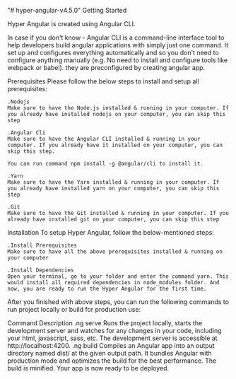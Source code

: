 "# hyper-angular-v4.5.0" 
Getting Started

Hyper Angular is created using Angular CLI.

In case if you don't know - Angular CLI is a command-line interface tool to help developers build angular applications with simply just one command. It set up and configures everything automatically and so you don't need to configure anything manually (e.g. No need to install and configure tools like webpack or babel). they are preconfigured by creating angular app.

Prerequisites
Please follow the below steps to install and setup all prerequisites:

    .Nodejs
    Make sure to have the Node.js installed & running in your computer. If you already have installed nodejs on your computer, you can skip this step

    .Angular Cli
    Make sure to have the Angular CLI installed & running in your computer. If you already have it installed on your computer, you can skip this step.

    You can run command npm install -g @angular/cli to install it.

    .Yarn
    Make sure to have the Yarn installed & running in your computer. If you already have installed yarn on your computer, you can skip this step

    .Git
    Make sure to have the Git installed & running in your computer. If you already have installed git on your computer, you can skip this step

Installation
To setup Hyper Angular, follow the below-mentioned steps:

    .Install Prerequisites
    Make sure to have all the above prerequisites installed & running on your computer

    .Install Dependencies
    Open your terminal, go to your folder and enter the command yarn. This would install all required dependencies in node_modules folder. And now, you are ready to run the Hyper Angular for the first time.

After you finished with above steps, you can run the following commands to run project locally or build for production use:

Command	Description
    .ng serve	Runs the project locally, starts the development server and watches for any changes in your code, including your html, javascript, sass, etc. The development server is accessible at http://localhost:4200.
    .ng build	Compiles an Angular app into an output directory named dist/ at the given output path. It bundles Angular with production mode and optimizes the build for the best performance. The build is minified. Your app is now ready to be deployed.

